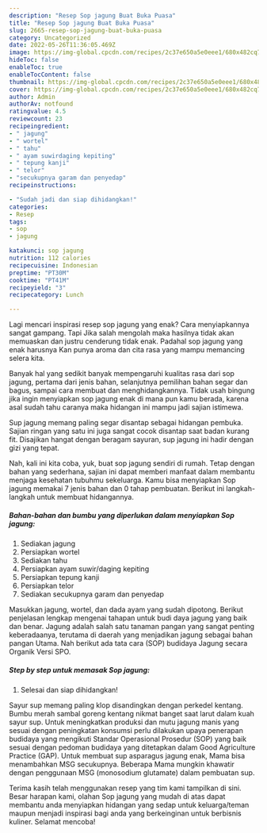 ```yaml
---
description: "Resep Sop jagung Buat Buka Puasa"
title: "Resep Sop jagung Buat Buka Puasa"
slug: 2665-resep-sop-jagung-buat-buka-puasa
category: Uncategorized
date: 2022-05-26T11:36:05.469Z
image: https://img-global.cpcdn.com/recipes/2c37e650a5e0eee1/680x482cq70/sop-jagung-foto-resep-utama.jpg
hideToc: false
enableToc: true
enableTocContent: false
thumbnail: https://img-global.cpcdn.com/recipes/2c37e650a5e0eee1/680x482cq70/sop-jagung-foto-resep-utama.jpg
cover: https://img-global.cpcdn.com/recipes/2c37e650a5e0eee1/680x482cq70/sop-jagung-foto-resep-utama.jpg
author: Admin
authorAv: notfound
ratingvalue: 4.5
reviewcount: 23
recipeingredient:
- " jagung"
- " wortel"
- " tahu"
- " ayam suwirdaging kepiting"
- " tepung kanji"
- " telor"
- "secukupnya garam dan penyedap"
recipeinstructions:

- "Sudah jadi dan siap dihidangkan!"
categories:
- Resep
tags:
- sop
- jagung

katakunci: sop jagung 
nutrition: 112 calories
recipecuisine: Indonesian
preptime: "PT30M"
cooktime: "PT41M"
recipeyield: "3"
recipecategory: Lunch

---
```



Lagi mencari inspirasi resep sop jagung yang enak? Cara menyiapkannya sangat gampang. Tapi Jika salah mengolah maka hasilnya tidak akan memuaskan dan justru cenderung tidak enak. Padahal sop jagung yang enak harusnya Kan punya aroma dan cita rasa yang mampu memancing selera kita.


Banyak hal yang sedikit banyak mempengaruhi kualitas rasa dari sop jagung, pertama dari jenis bahan, selanjutnya pemilihan bahan segar dan bagus, sampai cara membuat dan menghidangkannya. Tidak usah bingung jika ingin menyiapkan sop jagung enak di mana pun kamu berada, karena asal sudah tahu caranya maka hidangan ini mampu jadi sajian istimewa.

Sup jagung memang paling segar disantap sebagai hidangan pembuka. Sajian ringan yang satu ini juga sangat cocok disantap saat badan kurang fit. Disajikan hangat dengan beragam sayuran, sup jagung ini hadir dengan gizi yang tepat.


Nah, kali ini kita coba, yuk, buat sop jagung sendiri di rumah. Tetap dengan bahan yang sederhana, sajian ini dapat memberi manfaat dalam membantu menjaga kesehatan tubuhmu sekeluarga. Kamu bisa menyiapkan Sop jagung memakai 7 jenis bahan dan 0 tahap pembuatan. Berikut ini langkah-langkah untuk membuat hidangannya.

<!--inarticleads1-->

##### Bahan-bahan dan bumbu yang diperlukan dalam menyiapkan Sop jagung:

1. Sediakan  jagung
1. Persiapkan  wortel
1. Sediakan  tahu
1. Persiapkan  ayam suwir/daging kepiting
1. Persiapkan  tepung kanji
1. Persiapkan  telor
1. Sediakan secukupnya garam dan penyedap


Masukkan jagung, wortel, dan dada ayam yang sudah dipotong. Berikut penjelasan lengkap mengenai tahapan untuk budi daya jagung yang baik dan benar. Jagung adalah salah satu tanaman pangan yang sangat penting keberadaanya, terutama di daerah yang menjadikan jagung sebagai bahan pangan Utama. Nah berikut ada tata cara (SOP) budidaya Jagung secara Organik Versi SPO. 

<!--inarticleads2-->

##### Step by step untuk memasak Sop jagung:


1. Selesai dan siap dihidangkan!

Sayur sup memang paling klop disandingkan dengan perkedel kentang. Bumbu merah sambal goreng kentang nikmat banget saat larut dalam kuah sayur sup. Untuk meningkatkan produksi dan mutu jagung manis yang sesuai dengan peningkatan konsumsi perlu dilakukan upaya penerapan budidaya yang mengikuti Standar Operasional Prosedur (SOP) yang baik sesuai dengan pedoman budidaya yang ditetapkan dalam Good Agriculture Practice (GAP). Untuk membuat sup asparagus jagung enak, Mama bisa menambahkan MSG secukupnya. Beberapa Mama mungkin khawatir dengan penggunaan MSG (monosodium glutamate) dalam pembuatan sup. 

Terima kasih telah menggunakan resep yang tim kami tampilkan di sini. Besar harapan kami, olahan Sop jagung yang mudah di atas dapat membantu anda menyiapkan hidangan yang sedap untuk keluarga/teman maupun menjadi inspirasi bagi anda yang berkeinginan untuk berbisnis kuliner. Selamat mencoba!
